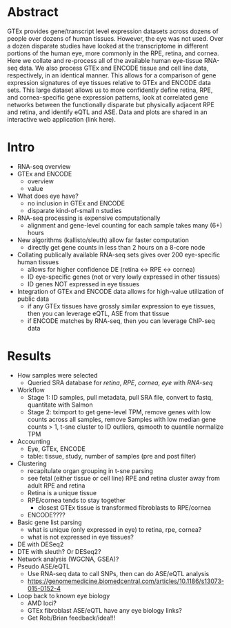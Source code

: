 # Abstract
GTEx provides gene/transcript level expression datasets across dozens of people over dozens of human tissues. However, the eye was not used. Over a dozen disparate studies have looked at the transcriptome in different portions of the human eye, more commonly in the RPE, retina, and cornea. Here we collate and re-process all of the available human eye-tissue RNA-seq data. We also process GTEx and ENCODE tissue and cell line data, respectively, in an identical manner. This allows for a comparison of gene expression signatures of eye tissues relative to GTEx and ENCODE data sets. This large dataset allows us to more confidently define retina, RPE, and cornea-specific gene expression patterns, look at correlated gene networks between the functionally disparate but physically adjacent RPE and retina, and identify eQTL and ASE. Data and plots are shared in an interactive web application (link here).

# Intro
- RNA-seq overview
- GTEx and ENCODE
  * overview
  * value
- What does eye have?
  * no inclusion in GTEx and ENCODE
  * disparate kind-of-small n studies
- RNA-seq processing is expensive computationally
  * alignment and gene-level counting for each sample takes many (6+) hours
- New algorithms (kallisto/sleuth) allow far faster computation
  * directly get gene counts in less than 2 hours on a 8-core node
- Collating publically available RNA-seq sets gives over 200 eye-specific human tissues
  * allows for higher confidence DE (retina <-> RPE <-> cornea)
  * ID eye-specific genes (not or very lowly expressed in other tissues)
  * ID genes NOT expressed in eye tissues
- Integration of GTEx and ENCODE data allows for high-value utilization of public data
  * if any GTEx tissues have grossly similar expression to eye tissues, then you can leverage eQTL, ASE from that tissue
  * if ENCODE matches by RNA-seq, then you can leverage ChIP-seq data
  
# Results
- How samples were selected
  * Queried SRA database for *retina*, *RPE*, *cornea*, *eye* with *RNA-seq*
- Workflow
  * Stage 1: ID samples, pull metadata, pull SRA file, convert to fastq, quantitate with Salmon
  * Stage 2: tximport to get gene-level TPM, remove genes with low counts across all samples, remove Samples with low median gene counts > 1, t-sne cluster to ID outliers, qsmooth to quantile normalize TPM
- Accounting
  * Eye, GTEx, ENCODE 
  * table: tissue, study, number of samples (pre and post filter)
- Clustering
  * recapitulate organ grouping in t-sne parsing
  * see fetal (either tissue or cell line) RPE and retina cluster away from adult RPE and retina
  * Retina is a unique tissue
  * RPE/cornea tends to stay together
    * closest GTEx tissue is transformed fibroblasts to RPE/cornea
  * ENCODE????
- Basic gene list parsing
  * what is unique (only expressed in eye) to retina, rpe, cornea?
  * what is not expressed in eye tissues?
- DE with DESeq2
- DTE with sleuth? Or DESeq2?
- Network analysis (WGCNA, GSEA)?
- Pseudo ASE/eQTL
  * Use RNA-seq data to call SNPs, then can do ASE/eQTL analysis
  * https://genomemedicine.biomedcentral.com/articles/10.1186/s13073-015-0152-4
- Loop back to known eye biology
  * AMD loci?
  * GTEx fibroblast ASE/eQTL have any eye biology links?
  * Get Rob/Brian feedback/idea!!!
